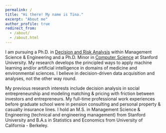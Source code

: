 ```yaml
---
permalink: /
title: "Hi there! My name is Tina."
excerpt: "About me"
author_profile: true
redirect_from: 
  - /about/
  - /about.html
---
```


I am pursuing a Ph.D. in [Decision and Risk Analysis](https://dara.stanford.edu/) within Management Science & Engineering and a Ph.D. Minor in [Computer Science](https://cs.stanford.edu/) at Stanford University. My research develops the principled ways to apply machine learning and/or artificial intelligence in domains of medicine and environmental sciences. I believe in decision-driven data acquisition and analyses, not the other way round. 

My previous research interests include decision analysis in social entrepreneurship and modeling matching & pricing with friction between investors and entrepreneurs. My full-time professional work experiences before graduate school were in pension consulting and personal property & casualty insurance lines. I hold an M.S. in Management Science & Engineering (technical and engineering management) from Stanford University and B.A.s in Statistics and Economics from University of California - Berkeley.